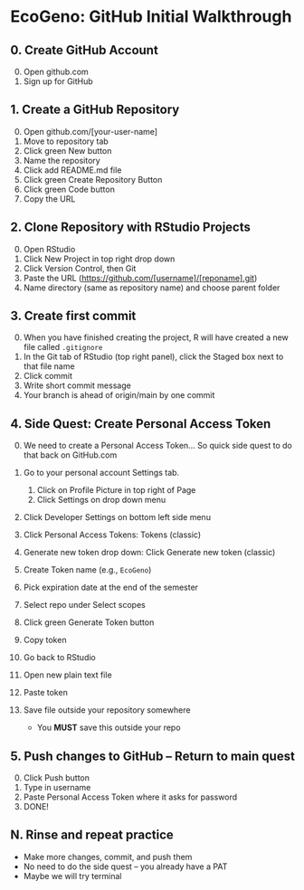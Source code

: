 # EcoGeno: GitHub Initial Walkthrough

## 0. Create GitHub Account

0. Open github.com
1. Sign up for GitHub

## 1. Create a GitHub Repository

0. Open github.com/[your-user-name]
1. Move to repository tab
2. Click green New button
3. Name the repository
4. Click add README.md file
5. Click green Create Repository Button
6. Click green Code button
7. Copy the URL

## 2. Clone Repository with RStudio Projects

0. Open RStudio
1. Click New Project in top right drop down
2. Click Version Control, then Git
3. Paste the URL (https://github.com/[username]/[reponame].git)
4. Name directory (same as repository name) and choose parent folder

## 3. Create first commit

0. When you have finished creating the project, R will have created a new file called `.gitignore`
1. In the Git tab of RStudio (top right panel), click the Staged box next to that file name
2. Click commit
3. Write short commit message
4. Your branch is ahead of origin/main by one commit

## 4. Side Quest: Create Personal Access Token

0. We need to create a Personal Access Token… So quick side quest to do that back on GitHub.com

1. Go to your personal account Settings tab. 
   1. Click on Profile Picture in top right of Page
   2. Click Settings on drop down menu
2. Click Developer Settings on bottom left side menu
3. Click Personal Access Tokens: Tokens (classic)
4. Generate new token drop down: Click Generate new token (classic)
5. Create Token name (e.g., `EcoGeno`)
6. Pick expiration date at the end of the semester
7. Select repo under Select scopes
8. Click green Generate Token button
9. Copy token
10. Go back to RStudio
11. Open new plain text file
12. Paste token
13. Save file outside your repository somewhere
    - You **MUST** save this outside your repo

## 5. Push changes to GitHub – Return to main quest

0. Click Push button
1. Type in username
2. Paste Personal Access Token where it asks for password
3. DONE!

## N. Rinse and repeat practice

- Make more changes, commit, and push them
- No need to do the side quest – you already have a PAT
- Maybe we will try terminal

